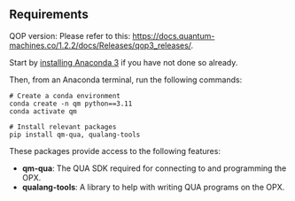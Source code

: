 ## Requirements
QOP version: Please refer to this: https://docs.quantum-machines.co/1.2.2/docs/Releases/qop3_releases/.

Start by [installing Anaconda 3](https://www.anaconda.com/download) if you have not done so already.

Then, from an Anaconda terminal, run the following commands:
```shell
# Create a conda environment
conda create -n qm python==3.11
conda activate qm

# Install relevant packages
pip install qm-qua, qualang-tools
```
These packages provide access to the following features:
 - **qm-qua**: The QUA SDK required for connecting to and programming the OPX.
 - **qualang-tools**: A library to help with writing QUA programs on the OPX.